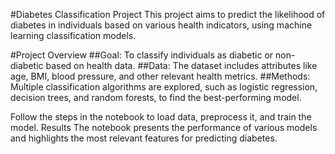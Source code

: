 #Diabetes Classification Project
This project aims to predict the likelihood of diabetes in individuals based on various health indicators, using machine learning classification models.

#Project Overview
##Goal: To classify individuals as diabetic or non-diabetic based on health data.
##Data: The dataset includes attributes like age, BMI, blood pressure, and other relevant health metrics.
##Methods: Multiple classification algorithms are explored, such as logistic regression, decision trees, and random forests, to find the best-performing model.

Follow the steps in the notebook to load data, preprocess it, and train the model.
Results
The notebook presents the performance of various models and highlights the most relevant features for predicting diabetes.

